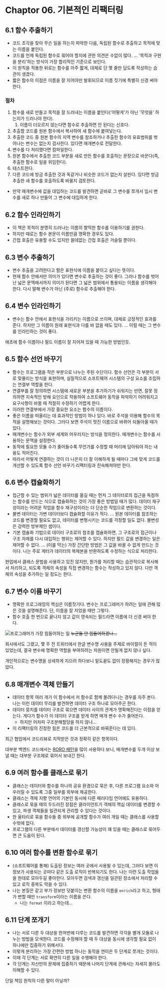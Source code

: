 # Chaptor 06. 기본적인 리팩터링

## 6.1 함수 추출하기

- 코드 조각을 찾아 무슨 일을 하는지 파악한 다음, 독립된 함수로 추출하고 목적에 맞는 이름을 붙인다.
- 코드를 언제 독립된 함수로 묶어야 할지에 관한 의견은 수없이 많다. ... '목적과 구현을 분리'하는 방식이 가장 합리적인 기준으로 보인다.
- 이 원칙을 적용한 뒤로는 함수를 아주 짧게, 대체로 단 몇 줄만 담도록 작성하는 습관이 생겼다.
- 짧은 함수의 이점은 이름을 잘 지어야만 발휘되므로 이름 짓기에 특별히 신경 써야 한다.

### 절차

1. 함수를 새로 만들고 목적을 잘 드러내는 이름을 붙인다('어떻게'가 아닌 '무엇을' 하는지가 드러나야 한다).
   1. 이름이 더오르지 않는다면 함수로 추출하면 안 된다는 신호다.
2. 추출할 코드를 원본 함수에서 복사하여 새 함수에 붙여넣는다.
3. 추출한 코드 중 원본 함수의 지역 변수를 참조하거나 추출한 함수의 유효범위를 벗어나는 변수는 없는지 검사한다. 있다면 매개변수로 전달한다.
4. 변수를 다 처리했다면 컴파일한다.
5. 원본 함수에서 추출한 코드 부분을 새로 만든 함수를 호출하는 문장으로 바꾼다(즉, 추출한 함수로 일을 위임한다).
6. 테스트한다.
7. 다른 코드에 방금 추출한 것과 독같거나 비슷한 코드가 없는지 살핀다. 있다면 방금 추출한 새 함수를 호출하도록 바꿀지 검토한다.

- 만약 매개변수에 값을 대입하는 코드를 발견하면 곧바로 그 변수를 쪼개서 임시 변수를 새로 하나 만들어 그 변수에 대입하게 한다.

## 6.2 함수 인라인하기

- 이 책은 목적이 분명히 드러나는 이름의 짤막한 함수를 이용하기를 권한다.
- 하지만 때로는 함수 본문이 이름만큼 명확한 경우도 있다.
- 간접 호출은 유용할 수도 있지만 쓸데없는 간접 호출은 거슬릴 뿐이다.

## 6.3 변수 추출하기

- 변수 추출을 고려한다고 함은 표현식에 이름을 붙이고 싶다는 뜻이다.
- 현재 함수 안에서만 의미가 있다면 변수로 추출하는 것이 좋다. 그러나 함수를 벗어난 넓은 문맥에서까지 의미가 된다면 그 넓은 범위에서 통용되는 이름을 생각해야 한다. 다시 말해 변수가 아닌 (주로) 함수로 추출해야 한다.

## 6.4 변수 인라인하기

- 변수는 함수 안에서 표현식을 가리키는 이름으로 쓰이며, 대체로 긍정적인 효과를 준다. 하지만 그 이름이 원래 표현식과 다를 바 없을 때도 있다. ... 이럴 때는 그 변수를 인라인하는 것이 좋다.

애초에 함수 이름이나 필드 이름이 잘 지어져 있을 때 가능한 방법인듯.

## 6.5 함수 선언 바꾸기

- 함수는 프로그램을 작은 부분으로 나누는 주된 수단이다. 함수 선언은 각 부분이 서로 맞물리는 방식을 표현하며, 실질적으로 소프트웨어 시스템의 구성 요소를 조립하는 연결부 역할을 한다.
- 연결부를 잘 정의하면 시스템에 새로운 부분을 추가하기가 쉬워지는 반면, 잘못 정의하면 지속적인 방해 요인으로 작용하여 소프트웨어 동작을 파악하기 어려워지고 요구사항이 바뀔 때 적절히 수정하기 어렵게 한다.
- 이러한 연결부에서 가장 중요한 요소는 함수의 이름이다.
- 좋은 이름을 떠올리는 데 효과적인 방법이 하나 있다. 바로 주석을 이용해 함수의 목적을 설명해보는 것이다. 그러다 보면 주석이 멋진 이름으로 바뀌어 되돌아올 때가 있다.
- 매개변수는 함수가 외부 세계와 어우러지는 방식을 정의한다. 매개변수는 함수를 사용하는 문맥을 설정한다.
- 동작에 필요한 모듈 수가 줄어들수록 무언가를 수정할 때 머리에 담아둬야 하는 내용도 적어진다.
- 따라서 어떻게 연결하는 것이 더 나은지 더 잘 이해하게 될 때마다 그에 맞게 코드를 개선할 수 있도록 함수 선언 바꾸기 리팩터링과 친숙해져야만 한다.

## 6.6 변수 캡슐화하기

- 접근할 수 있는 범위가 넓은 데이터를 옮길 때는 먼저 그 데이터로의 접근을 독점하는 함수를 만드는 식으로 캡슐화하는 것이 가장 좋은 방법일 때가 많다. 데이터 재구성이라는 어려운 작업을 함수 재구성이라는 더 단순한 작업으로 변환하는 것이다.
- 불변 데이터는 가변 데이터보다 캡슐화할 이유가 적다. ... 원본 데이터를 참조하는 코드를 변경할 필요도 없고, 데이터를 변형시키는 코드를 걱정할 일도 없다. 불변성은 강력한 방부제인 셈이다.
- 기본 캡슐화 기법으로 데이터 구조로의 참조를 캡슐화하면, 그 구조로의 접근이나 구조 자체를 다시 대입하는 행위는 제어할 수 있다. 하지만 필드 값을 변경하는 일은 제어할 수 없다. ... (이를 막는) 가장 간단한 방법은 그 값을 바꿀 수 없게 만드는 것이다. 나는 주로 게터가 데이터의 복제본을 반환하도록 수정하는 식으로 처리한다.

현업에서 클래스 문법을 사용하고 있진 않지만, 뭔가를 처리할 때는 습관적으로 복사해서 처리하고, 되도록 객체의 속성을 직접 변경하는 함수는 작성하고 있지 않다. 다만 객체의 속성을 추가하는 일 정도는 한다.

## 6.7 변수 이름 바꾸기

- 명확한 프로그래밍의 핵심은 이름짓기다. 변수는 프로그래머가 하려는 일에 관해 많은 것을 설명해준다. 단, 이름을 잘 지었을 때만 그렇다.
- 함수 호출 한 번으로 끝나지 않고 값이 영속되는 필드라면 이름에 더 신경 써야 한다.

![프로그래머가 가장 힘들어하는 일](https://blog.kakaocdn.net/dn/ciVulX/btq7CG9BuWX/w7Cpgf9oRf4USdYhcEQZkK/img.png)
~~누군들 안 힘들어하겠나...~~

회사에서도 그랬고, 몇 주 전 트위터에서 한글 변수명 사용을 주제로 바이럴이 돈 적이 있었는데, 결국 변수에 명확한 역할을 부여하려는 차원이면 안될게 없지 않나 싶다.

개인적으로는 변수명을 상세하게 지으려 하다보니 밑도끝도 없이 장황해지는 경우가 많았다.

## 6.8 매개변수 객체 만들기

- 데이터 항목 여러 개가 이 함수에서 저 함수로 함께 몰려다니는 경우를 자주 본다. 나는 이런 데이터 무리를 발견하면 데이터 구조 하나로 모아주곤 한다.
- 데이터 뭉치를 데이터 구조로 묶으면 데이터 사이의 관계가 명확해진다는 이점을 얻는다. 게다가 함수가 이 데이터 구조를 받게 하면 매개 변수 수가 줄어든다.
  - 하지만 어차피 구조분해할당을 하지 않나...
- 이 리팩터링의 진정한 힘은 코드를 더 근본적으로 바꿔준다는 데 있다.

최근 협업에서 코드리뷰로 지적받은 것과 정확히 같은 항목이다.

대부분 백엔드 코드에서는 [RORO 패턴](https://taegon.kim/archives/8058)을 많이 사용하다 보니, 매개변수를 두개 이상 보낼 때는 대부분 구조체로 묶어서 보내긴 한다.

## 6.9 여러 함수를 클래스로 묶기

- 클래스는 데이터와 함수를 하나의 공유 환경으로 묶은 후, 다른 프로그램 요소와 어우러질 수 있도록 그중 일부를 외부에 제공한다.
- 클래스는 객체 지향 언어의 기본인 동시에 다른 패러다임 언어에도 유용하다.
- 클래스로 묶을 때의 두드러진 장점은 클라이언트가 객체의 핵심 데이터를 변경할 수 있고, 파생 객체들을 일관되게 관리할 수 있다는 것이다.
- 한 울타리로 묶을 함수들 중 외부에 공개할 함수가 여러 개일 때는 클래스를 사용할 수밖에 없다.
- 프로그램의 다른 부분에서 데이터를 갱신할 가능성이 꽤 있을 때는 클래스로 묶어두면 큰 도움이 된다.

## 6.10 여러 함수를 변환 함수로 묶기

- (소프트웨어를 통해) 도출된 정보는 여러 곳에서 사용될 수 있는데, 그러다 보면 이 정보가 사용되는 곳마다 같은 도출 로직이 반복되기도 한다. 나는 이런 도출 작업들을 한데로 모아두길 좋아한다. 모아두면 검색과 갱신을 일관된 장소에서 처리할 수 있고 로직 중복도 막을 수 있다.
- 나는 본질은 같고 부가 정보만 덧붙이는 변환 함수의 이름을 `enrich`라고 하고, 형태가 변할 때만 `transform`이라는 이름을 쓴다.
  - 나는 `format` 이라고 하는데...

## 6.11 단계 쪼개기

- 나는 서로 다른 두 대상을 한꺼번에 다루는 코드를 발견하면 각각을 별개 모듈로 나누는 방법을 모색한다. 코드를 수정해야 할 때 두 대상을 동시에 생각할 필요 없이 하나에만 집중하기 위해서다.
- 이렇게 분리하는 가장 간편한 방법 하나는 동작을 연이은 두 단계로 쪼개는 것이다.
- 이때 각 단계는 서로 확연히 다른 일을 수행해야 한다.
- 각 단계는 자신만의 문제에 집중하기 때문에 나머지 단계에 관해서는 자세히 몰라도 이해할 수 있다.

단일 책임 원칙의 다른 말이 아닐까?
